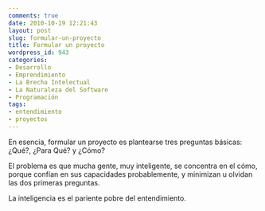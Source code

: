```yaml
---
comments: true
date: 2010-10-19 12:21:43
layout: post
slug: formular-un-proyecto
title: Formular un proyecto
wordpress_id: 943
categories:
- Desarrollo
- Emprendimiento
- La Brecha Intelectual
- La Naturaleza del Software
- Programación
tags:
- entendimiento
- proyectos
---
```


En esencia, formular un proyecto es plantearse tres preguntas básicas: ¿Qué?, ¿Para Qué? y ¿Cómo? 

El problema es que mucha gente, muy inteligente, se concentra en el cómo, porque confían en sus capacidades probablemente, y minimizan u olvidan las dos primeras preguntas.

La inteligencia es el pariente pobre del entendimiento.
